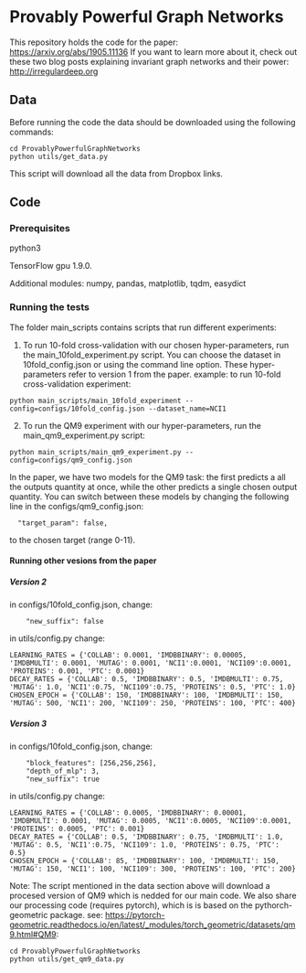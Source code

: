 # Provably Powerful Graph Networks
This repository holds the code for the paper:
https://arxiv.org/abs/1905.11136
If you want to learn more about it, check out these two blog posts explaining invariant graph networks and their power: http://irregulardeep.org

## Data
Before running the code the data should be downloaded using the following commands:

```
cd ProvablyPowerfulGraphNetworks
python utils/get_data.py
```

This script will download all the data from Dropbox links. 



## Code

### Prerequisites

python3

TensorFlow gpu 1.9.0.

Additional modules: numpy, pandas, matplotlib, tqdm, easydict



### Running the tests

The folder main_scripts contains scripts that run different experiments:
1. To run 10-fold cross-validation with our chosen hyper-parameters, run the main_10fold_experiment.py script. You can choose the dataset in 10fold_config.json or using the command line option. These hyper-parameters refer to version 1 from the paper. 
example:
to run 10-fold cross-validation experiment:
```
python main_scripts/main_10fold_experiment --config=configs/10fold_config.json --dataset_name=NCI1
```
2. To run the QM9 experiment with our hyper-parameters, run the main_qm9_experiment.py script:
```
python main_scripts/main_qm9_experiment.py --config=configs/qm9_config.json
```

In the paper, we have two models for the QM9 task: the first predicts a all the outputs quantity at once, while the other predicts a single chosen output quantity. You can switch between these models by changing the following line in the configs/qm9_config.json:
```
  "target_param": false,
```
to the chosen target (range 0-11).

#### Running other vesions from the paper
##### Version 2
in configs/10fold_config.json, change:
```
    "new_suffix": false
```
in utils/config.py change:
```
LEARNING_RATES = {'COLLAB': 0.0001, 'IMDBBINARY': 0.00005, 'IMDBMULTI': 0.0001, 'MUTAG': 0.0001, 'NCI1':0.0001, 'NCI109':0.0001, 'PROTEINS': 0.001, 'PTC': 0.0001}
DECAY_RATES = {'COLLAB': 0.5, 'IMDBBINARY': 0.5, 'IMDBMULTI': 0.75, 'MUTAG': 1.0, 'NCI1':0.75, 'NCI109':0.75, 'PROTEINS': 0.5, 'PTC': 1.0}
CHOSEN_EPOCH = {'COLLAB': 150, 'IMDBBINARY': 100, 'IMDBMULTI': 150, 'MUTAG': 500, 'NCI1': 200, 'NCI109': 250, 'PROTEINS': 100, 'PTC': 400}
```

##### Version 3
in configs/10fold_config.json, change:
```
    "block_features": [256,256,256],
    "depth_of_mlp": 3,
    "new_suffix": true
```
in utils/config.py change:
```
LEARNING_RATES = {'COLLAB': 0.0005, 'IMDBBINARY': 0.00001, 'IMDBMULTI': 0.0001, 'MUTAG': 0.0005, 'NCI1':0.0005, 'NCI109':0.0001, 'PROTEINS': 0.0005, 'PTC': 0.001}
DECAY_RATES = {'COLLAB': 0.5, 'IMDBBINARY': 0.75, 'IMDBMULTI': 1.0, 'MUTAG': 0.5, 'NCI1':0.75, 'NCI109': 1.0, 'PROTEINS': 0.75, 'PTC': 0.5}
CHOSEN_EPOCH = {'COLLAB': 85, 'IMDBBINARY': 100, 'IMDBMULTI': 150, 'MUTAG': 150, 'NCI1': 100, 'NCI109': 300, 'PROTEINS': 100, 'PTC': 200}
```

Note: The script mentioned in the data section above will download a procesed version of QM9 which is nedded for our main code. We also share our processing code (requires pytorch), which is is based on the pythorch-geometric package.
see: https://pytorch-geometric.readthedocs.io/en/latest/_modules/torch_geometric/datasets/qm9.html#QM9:

```
cd ProvablyPowerfulGraphNetworks
python utils/get_qm9_data.py
```
